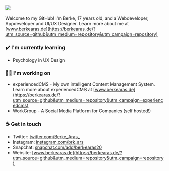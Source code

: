 <img src="https://github-readme-stats.vercel.app/api?username=BerkeAras&show_icons=true&count_private=true&theme=algolia"></img>
<br>
<br>
Welcome to my GitHub! I'm Berke, 17 years old, and a Webdeveloper, Appdeveloper and UI/UX Designer. Learn more about me at [www.berkearas.de](https://berkearas.de/?utm_source=github&utm_medium=repository&utm_campaign=repository)

### ✔️ I'm currently learning
- Psychology in UX Design

### 👨‍💻 I'm working on
- experiencedCMS - My own intelligent Content Management System. Learn more about experiencedCMS at [www.berkearas.de](https://berkearas.de/?utm_source=github&utm_medium=repository&utm_campaign=experiencedcms)
- WorkGroup - A Social Media Platform for Companies (self hosted!)

### ☕ Get in touch
- Twitter: [twitter.com/Berke_Aras_](https://twitter.com/Berke_Aras_)
- Instagram: [instagram.com/brk_ars](https://www.instagram.com/brk_ars/)
- Snapchat: [snapchat.com/add/berkearas20](http://snapchat.com/add/berkearas20)
- Website: [www.berkearas.de](https://berkearas.de/?utm_source=github&utm_medium=repository&utm_campaign=repository)
